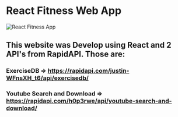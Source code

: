 # React Fitness Web App

![React Fitness App](https://ibb.co/zVDR7RB)

## This website was Develop using React and 2 API's from RapidAPI. Those are: 
### ExerciseDB => https://rapidapi.com/justin-WFnsXH_t6/api/exercisedb/
### Youtube Search and Download => https://rapidapi.com/h0p3rwe/api/youtube-search-and-download/